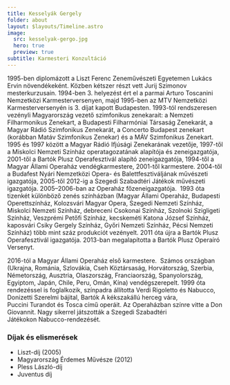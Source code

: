 ```yaml
---
title: Kesselyák Gergely
folder: about
layout: $layouts/Timeline.astro
image:
  src: kesselyak-gergo.jpg
  hero: true
  preview: true
subtitle: Karmesteri Konzultáció
---
```

1995-ben diplomázott a Liszt Ferenc Zeneművészeti Egyetemen Lukács Ervin növendékeként. Közben kétszer részt vett Jurij Szimonov mesterkurzusain. 1994-ben 3. helyezést ért el a parmai Arturo Toscanini Nemzetközi Karmesterversenyen, majd 1995-ben az MTV Nemzetközi Karmesterversenyén is 3. díjat kapott Budapesten. 1993-tól rendszeresen vezényli Magyarország vezető szimfonikus zenekarait: a Nemzeti Filharmonikus Zenekart, a Budapesti Filharmóniai Társaság Zenekarát, a Magyar Rádió Szimfonikus Zenekarát, a Concerto Budapest zenekart (korábban Matáv Szimfonikus Zenekar) és a MÁV Szimfonikus Zenekart. 1995 és 1997 között a Magyar Rádió Ifjúsági Zenekarának vezetője, 1997-től a Miskolci Nemzeti Színház operatagozatának alapítója és zeneigazgatója, 2001-től a Bartók Plusz Operafesztivál alapító zeneigazgatója, 1994-től a Magyar Állami Operaház vendégkarmestere, 2001-től karmestere. 2004-től a Budafest Nyári Nemzetközi Opera- és Balettfesztiváljának művészeti igazgatója, 2005-től 2012-ig a Szegedi Szabadtéri Játékok művészeti igazgatója. 2005–2006-ban az Operaház főzeneigazgatója.  1993 óta tizenkét különböző zenés színházban (Magyar Állami Operaház, Budapesti Operettszínház, Kolozsvári Magyar Opera, Szegedi Nemzeti Színház, Miskolci Nemzeti Színház, debreceni Csokonai Színház, Szolnoki Szigligeti Színház, Veszprémi Petőfi Színház, kecskeméti Katona József Színház, kaposvári Csiky Gergely Színház, Győri Nemzeti Színház, Pécsi Nemzeti Színház) több mint száz produkciót vezényelt. 2011 óta újra a Bartók Plusz Operafesztivál igazgatója. 2013-ban megalapította a Bartók Plusz Operaíró Versenyt.

2016-tól a Magyar Állami Operaház első karmestere.  Számos országban (Ukrajna, Románia, Szlovákia, Cseh Köztársaság, Horvátország, Szerbia, Németország, Ausztria, Olaszország, Franciaország, Spanyolország, Egyiptom, Japán, Chile, Peru, Omán, Kína) vendégszerepelt. 1999 óta rendezéssel is foglalkozik, színpadra állította Verdi Rigoletto és Nabucco, Donizetti Szerelmi bájital, Bartók A kékszakállú herceg vára, Puccini Turandot és Tosca című operáit. Az Operaházban színre vitte a Don Giovannit. Nagy sikerrel játszották a Szegedi Szabadtéri Játékokon Nabucco-rendezését.

### Díjak és elismerések

* Liszt-díj (2005)
* Magyarország Érdemes Művésze (2012)
* Pless László-díj
* Juventus díj